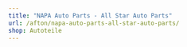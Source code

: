 ```yaml
---
title: "NAPA Auto Parts - All Star Auto Parts"
url: /afton/napa-auto-parts-all-star-auto-parts/
shop: Autoteile
---
```

